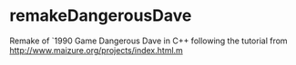 # remakeDangerousDave
Remake of `1990 Game Dangerous Dave in C++ following the tutorial from http://www.maizure.org/projects/index.html.m 
